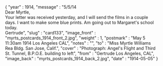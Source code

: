 {
  "year" : 1914,
  "message" : "5/5/14<br>Dear Myrtle,<br>Your letter was received yesterday, and I will send the films in a couple days. I want to make some blue prints. Am going out to Margaret's school today.<br>Gertrude",
  "slug" : "card133",
  "image_front" : "myrts_postcards_1914_front_2.jpg",
  "weight" : 1,
  "postmark" : "May 5 11:30am 1914 Los Angeles CAL",
  "notes" : "",
  "to" : "Miss Myrtle Williams<br> Rea Bldg. San Jose, Calif.",
  "cover" : "Photograph: Angel's Flight and Third St. Tunnel, B.P.O.E. building to left",
  "from" : "Gertrude Los Angeles, CAL",
  "image_back" : "myrts_postcards_1914_back_2.jpg",
  "date" : "1914-05-05"
}
